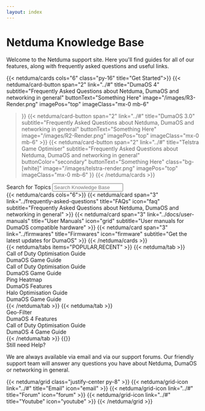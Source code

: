 ```yaml
---
layout: index
---
```


<!-- markdownlint-disable-next-line MD041 -->
<div class="py-16 container mx-auto max-w-screen-sm text-center flex flex-col gap-4">
  <h1 class="text-5xl tracking-wide">Netduma Knowledge Base</h1>
  <div class="text-text-secondary tracking-wide">Welcome to the Netduma support site. Here you'll find guides for all of our features, along with frequently asked questions and useful links.</div>
</div>

{{< netduma/cards cols="6" class="py-16" title="Get Started">}}
  {{< netduma/card-button
    span="2" 
    link="../#" 
    title="DumaOS 4" 
    subtitle="Frequently Asked Questions about Netduma, DumaOS and networking in general" 
    buttonText="Something Here" 
    image="/images/R3-Render.png" 
    imagePos="top" 
    imageClass="mx-0 mb-6" 
  >}}
  {{< netduma/card-button
    span="2" 
    link="../#" 
    title="DumaOS 3.0" 
    subtitle="Frequently Asked Questions about Netduma, DumaOS and networking in general" 
    buttonText="Something Here" 
    image="/images/R2-Render.png" 
    imagePos="top" 
    imageClass="mx-0 mb-6" >}}
  {{< netduma/card-button
    span="2" 
    link="../#" 
    title="Telstra Game Optimiser" 
    subtitle="Frequently Asked Questions about Netduma, DumaOS and networking in general" 
    buttonColor="secondary" 
    buttonText="Something Here"
    class="bg-[white]"
    image="/images/telstra-render.png" 
    imagePos="top" 
    imageClass="mx-0 mb-6" 
  >}}
{{< /netduma/cards >}}

<div class="text-center flex flex-col items-center gap-4 py-16">
  <label for="search" class="text-2xl font-semibold tracking-wide">Search for Topics</label>
 <input class="max-w-xl w-full rounded-md grow py-2 px-3 shadow-sm focus:outline-none" placeholder="Search Knowledge Base" type="text" name="search"/>
</div>

<div class="flex flex-col-reverse md:flex-row gap-12 py-16">
  <div class="basis-2/3">
    {{< netduma/cards cols="6">}}  
      {{< netduma/card span="3" link="../frequently-asked-questions" title="FAQs" icon="faq" subtitle="Frequently Asked Questions about Netduma, DumaOS and networking in general" >}}
      {{< netduma/card span="3" link="../docs/user-manuals" title="User Manuals" icon="grid" subtitle="User manuals for DumaOS compatible hardware" >}}
      {{< netduma/card span="3" link="../firmwares" title="Firmwares" icon="firmware" subtitle="Get the latest updates for DumaOS" >}}
    {{< /netduma/cards >}}
  </div>
  <div class="basis-1/3">
      {{< netduma/tabs items="POPULAR,RECENT" >}}
        {{< netduma/tab >}}  
          <div class="flex flex-col gap-2">
            <a class="text-xl font-semibold tracking-wide text-text-primary hover:text-primary-main transition-colors no-underline cursor-pointer">Call of Duty Optimisation Guide</a>
            <div class="flex gap-4 text-sm text-white/65">
              <a class="text-text-secondary hover:text-text-primary transition-colors no-underline cursor-pointer">DumaOS</a>
              <a class="text-text-secondary hover:text-text-primary transition-colors no-underline cursor-pointer">Game Guide</a>
            </div>
          </div>
          <div class="flex flex-col gap-2">
            <a class="text-xl font-semibold tracking-wide text-text-primary hover:text-primary-main transition-colors no-underline cursor-pointer">Call of Duty Optimisation Guide</a>
            <div class="flex gap-4 text-sm text-white/65">
              <a class="text-text-secondary hover:text-text-primary transition-colors no-underline cursor-pointer">DumaOS</a>
              <a class="text-text-secondary hover:text-text-primary transition-colors no-underline cursor-pointer">Game Guide</a>
            </div>
          </div>
          <div class="flex flex-col gap-2">
            <a class="text-xl font-semibold tracking-wide text-text-primary hover:text-primary-main transition-colors no-underline cursor-pointer">Ping Heatmap</a>
            <div class="flex gap-4 text-sm text-white/65">
              <a class="text-text-secondary hover:text-text-primary transition-colors no-underline cursor-pointer">DumaOS</a>
              <a class="text-text-secondary hover:text-text-primary transition-colors no-underline cursor-pointer">Features</a>
            </div>
          </div>
          <div class="flex flex-col gap-2">
            <a class="text-xl font-semibold tracking-wide text-text-primary hover:text-primary-main transition-colors no-underline cursor-pointer">Halo Optimisation Guide</a>
            <div class="flex gap-4 text-sm text-white/65">
              <a class="text-text-secondary hover:text-text-primary transition-colors no-underline cursor-pointer">DumaOS</a>
              <a class="text-text-secondary hover:text-text-primary transition-colors no-underline cursor-pointer">Game Guide</a>
            </div>
          </div>
        {{< /netduma/tab >}}
        {{< netduma/tab >}}
          <div class="flex flex-col gap-2">
            <a class="text-xl font-semibold tracking-wide text-text-primary hover:text-primary-main transition-colors no-underline cursor-pointer">Geo-Filter</a>
            <div class="flex gap-4 text-sm text-white/65">
              <a class="text-text-secondary hover:text-text-primary transition-colors no-underline cursor-pointer">DumaOS 4</a>
              <a class="text-text-secondary hover:text-text-primary transition-colors no-underline cursor-pointer">Features</a>
            </div>
          </div>
          <div class="flex flex-col gap-2">
            <a class="text-xl font-semibold tracking-wide text-text-primary hover:text-primary-main transition-colors no-underline cursor-pointer">Call of Duty Optimisation Guide</a>
            <div class="flex gap-4 text-sm text-white/65">
              <a class="text-text-secondary hover:text-text-primary transition-colors no-underline cursor-pointer">DumaOS 4</a>
              <a class="text-text-secondary hover:text-text-primary transition-colors no-underline cursor-pointer">Game Guide</a>
            </div>
          </div>
        {{< /netduma/tab >}}
      {{</ netduma/tabs >}}
  </div>
</div>

<div class="py-16 container mx-auto max-w-screen-sm text-center">
  <div class="text-2xl font-semibold tracking-wide">Still need Help?</div>
  <p class="text-text-secondary">We are always available via email and via our support forums. Our friendly support team will answer any questions you have about Netduma, DumaOS or networking in general.</p>
    {{< netduma/grid class="justify-center py-8" >}}  
      {{< netduma/grid-icon link="../#" title="Email" icon="email" >}}
      {{< netduma/grid-icon link="../#" title="Forum" icon="forum" >}}
      {{< netduma/grid-icon link="../#" title="Youtube" icon="youtube" >}}
    {{< /netduma/grid >}}  
</div>
